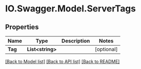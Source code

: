 # IO.Swagger.Model.ServerTags
## Properties

Name | Type | Description | Notes
------------ | ------------- | ------------- | -------------
**Tag** | **List&lt;string&gt;** |  | [optional] 

[[Back to Model list]](../README.md#documentation-for-models) [[Back to API list]](../README.md#documentation-for-api-endpoints) [[Back to README]](../README.md)

